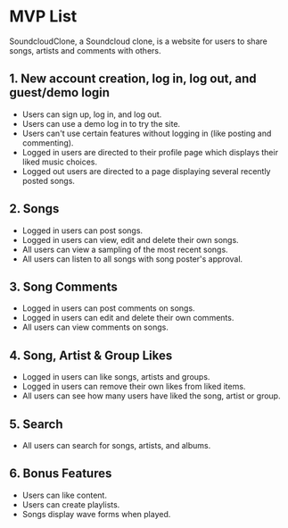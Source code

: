 # MVP List

SoundcloudClone, a Soundcloud clone, is a website for users to share songs, artists and comments with others.

## 1. New account creation, log in, log out, and guest/demo login

* Users can sign up, log in, and log out.
* Users can use a demo log in to try the site.
* Users can't use certain features without logging in (like posting and commenting).
* Logged in users are directed to their profile page which displays their liked music choices.
* Logged out users are directed to a page displaying several recently posted songs.

## 2. Songs

* Logged in users can post songs.
* Logged in users can view, edit and delete their own songs.
* All users can view a sampling of the most recent songs.
* All users can listen to all songs with song poster's approval.

## 3. Song Comments

* Logged in users can post comments on songs.
* Logged in users can edit and delete their own comments.
* All users can view comments on songs.

## 4. Song, Artist & Group Likes

* Logged in users can like songs, artists and groups.
* Logged in users can remove their own likes from liked items.
* All users can see how many users have liked the song, artist or group.


## 5. Search
* All users can search for songs, artists, and albums.

## 6. Bonus Features

* Users can like content.
* Users can create playlists.
* Songs display wave forms when played.

